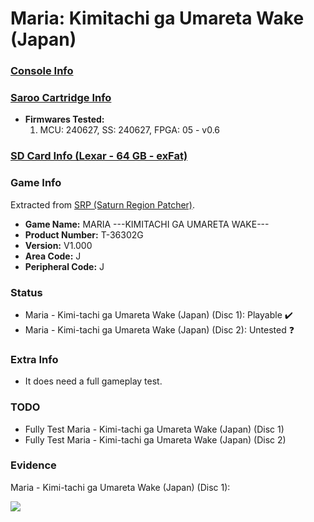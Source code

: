 # Maria: Kimitachi ga Umareta Wake (Japan)

### [Console Info](../../../../../Info/Consoles/VA13/README.md)

### [Saroo Cartridge Info](../../../../../Info/Cartridges/RetroGameParadiseStore/1.32F/README.md)

- <b>Firmwares Tested:</b>
  1. MCU: 240627, SS: 240627, FPGA: 05 - v0.6

### [SD Card Info (Lexar - 64 GB - exFat)](../../../../../Info/SdCards/Lexar/64GB/exfat/README.md)

### Game Info

Extracted from [SRP (Saturn Region Patcher)](https://segaxtreme.net/resources/saturn-region-patcher.81/download).

- <b>Game Name:</b> MARIA ---KIMITACHI GA UMARETA WAKE---
- <b>Product Number:</b> T-36302G
- <b>Version:</b> V1.000
- <b>Area Code:</b> J
- <b>Peripheral Code:</b> J

### Status

- Maria - Kimi-tachi ga Umareta Wake (Japan) (Disc 1): Playable :heavy_check_mark:
- Maria - Kimi-tachi ga Umareta Wake (Japan) (Disc 2): Untested :question:

### Extra Info

- It does need a full gameplay test.

### TODO

- Fully Test Maria - Kimi-tachi ga Umareta Wake (Japan) (Disc 1)
- Fully Test Maria - Kimi-tachi ga Umareta Wake (Japan) (Disc 2)

### Evidence

Maria - Kimi-tachi ga Umareta Wake (Japan) (Disc 1):

[![](https://img.youtube.com/vi/eucPqMikIBY/0.jpg)](https://www.youtube.com/watch?v=eucPqMikIBY)
